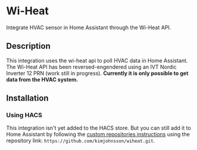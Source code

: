 # Wi-Heat

Integrate HVAC sensor in Home Assistant through the Wi-Heat API.

## Description

This integration uses the wi-heat api to poll HVAC data in Home Assistant. The Wi-Heat API has been reversed-engendered using an IVT Nordic Inverter 12 PRN (work still in progress). **Currently it is only possible to get data from the HVAC system.**

## Installation

### Using HACS

This integration isn't yet added to the HACS store. But you can still add it to Home Assistant by following the [custom repositories instructions](https://www.hacs.xyz/docs/faq/custom_repositories/) using the repository link: `https://github.com/kimjohnsson/wiheat.git`.

